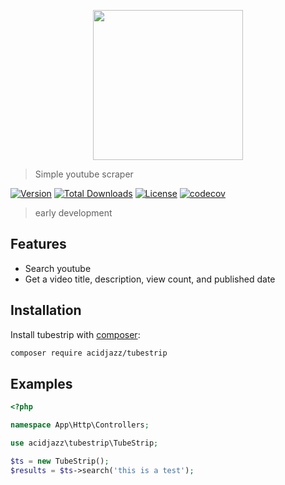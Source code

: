 
<p align="center">
  <img src="https://toppng.com/uploads/preview/youtube-social-media-icon-social-media-icon-png-icone-do-youtube-11562958792oqqewxr6w9.png" width="240px"/>
</p>

> Simple youtube scraper

[![Version](https://poser.pugx.org/acidjazz/tubestrip/version)](//packagist.org/packages/acidjazz/tubestrip)
[![Total Downloads](https://poser.pugx.org/acidjazz/tubestrip/downloads)](//packagist.org/packages/acidjazz/tubestrip)
[![License](https://poser.pugx.org/acidjazz/tubestrip/license)](//packagist.org/packages/acidjazz/tubestrip)
[![codecov](https://codecov.io/gh/acidjazz/tubestrip/branch/master/graph/badge.svg)](https://codecov.io/gh/acidjazz/tubestrip)

> early development

## Features
* Search youtube
* Get a video title, description, view count, and published date


## Installation

Install tubestrip with [composer](https://getcomposer.org/doc/00-intro.md):
```bash
composer require acidjazz/tubestrip
```
## Examples 

```php
<?php

namespace App\Http\Controllers;

use acidjazz\tubestrip\TubeStrip;

$ts = new TubeStrip();
$results = $ts->search('this is a test');
```

